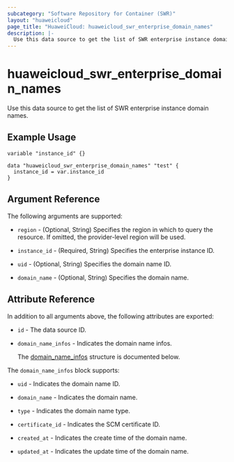 ```yaml
---
subcategory: "Software Repository for Container (SWR)"
layout: "huaweicloud"
page_title: "HuaweiCloud: huaweicloud_swr_enterprise_domain_names"
description: |-
  Use this data source to get the list of SWR enterprise instance domain names.
---
```


# huaweicloud_swr_enterprise_domain_names

Use this data source to get the list of SWR enterprise instance domain names.

## Example Usage

```hcl
variable "instance_id" {}

data "huaweicloud_swr_enterprise_domain_names" "test" {
  instance_id = var.instance_id
}
```

## Argument Reference

The following arguments are supported:

* `region` - (Optional, String) Specifies the region in which to query the resource.
  If omitted, the provider-level region will be used.

* `instance_id` - (Required, String) Specifies the enterprise instance ID.

* `uid` - (Optional, String) Specifies the domain name ID.

* `domain_name` - (Optional, String) Specifies the domain name.

## Attribute Reference

In addition to all arguments above, the following attributes are exported:

* `id` - The data source ID.

* `domain_name_infos` - Indicates the domain name infos.

  The [domain_name_infos](#domain_name_infos_struct) structure is documented below.

<a name="domain_name_infos_struct"></a>
The `domain_name_infos` block supports:

* `uid` - Indicates the domain name ID.

* `domain_name` - Indicates the domain name.

* `type` - Indicates the domain name type.

* `certificate_id` - Indicates the SCM certificate ID.

* `created_at` - Indicates the create time of the domain name.

* `updated_at` - Indicates the update time of the domain name.
